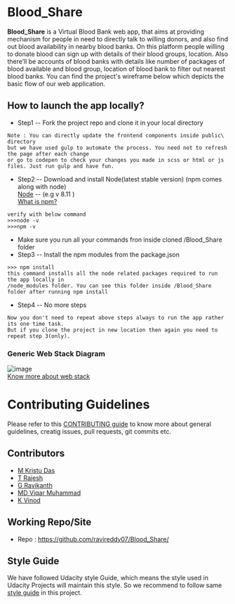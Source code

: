 # Blood_Share

**Blood_Share** is a Virtual Blood Bank web app, that aims at providing mechanism for people in need to directly talk to willing donors, and also find out blood availability in nearby blood banks.
On this platform people willing to donate blood can sign up with details of their blood groups, location. Also there’ll be accounts of blood banks with details like number of packages of blood available and blood group, location of blood bank to filter out nearest blood banks.
You can find the project's wireframe below which depicts the basic flow of our web application.


## How to launch the app locally?
* Step1 -- Fork the project repo and clone it in your local directory
```
Note : You can directly update the frontend components inside public\ directory
but we have used gulp to automate the process. You need not to refresh the page after each change
or go to codepen to check your changes you made in scss or html or js files. Just run gulp and have fun.
```
* Step2 -- Download and install Node(latest stable version) (npm comes along with node)<br />
[Node](https://nodejs.org/en/) -- (e.g v 8.11 )
<br />[What is npm?](https://www.npmjs.com/)
```
verify with below command
>>>node -v
>>>npm -v
```
* Make sure you run all your commands fron inside cloned /Blood_Share folder
* Step3 -- Install the npm modules from the package.json
```
>>> npm install
this command installs all the node related packages required to run the app locally in
/node_modules folder. You can see this folder inside /Blood_Share folder after running npm install
```
* Step4 -- No more steps
```
Now you don't need to repeat above steps always to run the app rather its one time task.
But if you clone the project in new location then again you need to repeat step 3(only).

```

### Generic Web Stack Diagram
![image](https://user-images.githubusercontent.com/15084301/40181948-eb29ca52-5a07-11e8-8bac-3cb0506ccfe6.png)
<br />[Know more about web stack](https://dzone.com/articles/why-full-stack-development-is-too-good-for-you-in)


# Contributing Guidelines
Please refer to this [CONTRIBUTING guide](https://github.com/ravireddy07/Blood_Share/CONTRIBUTING.md) to know more about general guidelines, creatig issues, pull requests, git commits etc.

## Contributors
- [M Kristu Das](https://github.com/Kristudas)
- [T Rajesh](https://github.com/Bintu225)
- [G Ravikanth](https://github.com/ravireddy07)
- [MD Viqar Muhammad](https://github.com/)
- [K Vinod](https://github.com/)

## Working Repo/Site
- Repo : https://github.com/ravireddy07/Blood_Share/

## Style Guide
We have followed Udacity style Guide, which means the style used in Udacity Projects will maintain this style. So we recommend to follow same [style guide](https://udacity.github.io/frontend-nanodegree-styleguide/) in this project.
